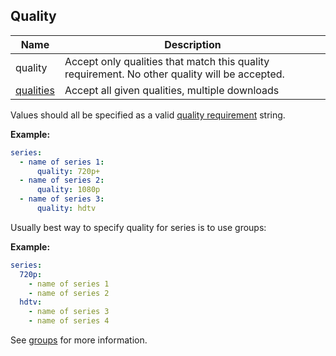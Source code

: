 ## Quality

| **Name** | **Description** |
| --- | --- |
| quality | Accept only qualities that match this quality requirement. No other quality will be accepted. |
| [qualities](/Plugins/series/qualities) | Accept all given qualities, multiple downloads |

Values should all be specified as a valid [quality requirement](/Qualities#Requirements) string.

**Example:**

```yaml
series:
  - name of series 1:
      quality: 720p+
  - name of series 2:
      quality: 1080p
  - name of series 3:
      quality: hdtv
```

Usually best way to specify quality for series is to use groups:

**Example:**

```yaml
series:
  720p:
    - name of series 1
    - name of series 2
  hdtv:
    - name of series 3
    - name of series 4
```

See [groups](/Plugins/series/per_group_settings) for more information.